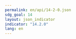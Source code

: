 ```yaml
---
permalink: en/api/14-2-0.json
sdg_goal: 14
layout: json_indicator
indicator: "14.2.0"
lang: en
---
```

